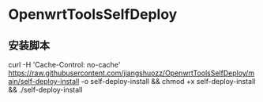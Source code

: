 # OpenwrtToolsSelfDeploy

## 安装脚本
curl -H 'Cache-Control: no-cache' https://raw.githubusercontent.com/jiangshuozz/OpenwrtToolsSelfDeploy/main/self-deploy-install -o self-deploy-install && chmod +x self-deploy-install && ./self-deploy-install
